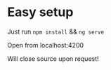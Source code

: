 # Easy setup

Just run `npm install` && `ng serve`

Open from localhost:4200

Will close source upon request!
